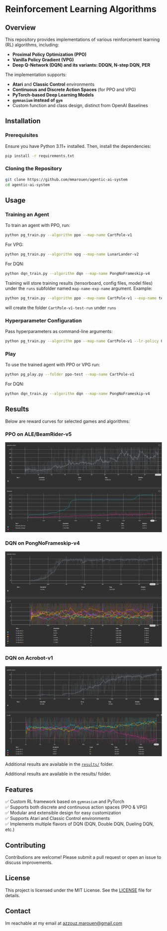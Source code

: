 # Reinforcement Learning Algorithms

## Overview
This repository provides implementations of various reinforcement learning (RL) algorithms, including:
- **Proximal Policy Optimization (PPO)**
- **Vanilla Policy Gradient (VPG)**
- **Deep Q-Network (DQN) and its variants: DDQN, N-step DQN, PER**

The implementation supports:
- **Atari** and **Classic Control** environments
- **Continuous and Discrete Action Spaces** (for PPO and VPG)
- **PyTorch-based Deep Learning Models**
- **`gymnasium` instead of `gym`**
- Custom function and class design, distinct from OpenAI Baselines

## Installation
### Prerequisites
Ensure you have Python 3.11+ installed. Then, install the dependencies:

```bash
pip install -r requirements.txt
```

### Cloning the Repository
```bash
git clone https://github.com/mmarouen/agentic-ai-system
cd agentic-ai-system
```

## Usage

### Training an Agent
To train an agent with PPO, run:
```bash
python pg_train.py --algorithm ppo --map-name CartPole-v1
```
For VPG:
```bash
python pg_train.py --algorithm vpg --map-name LunarLander-v2
```
For DQN:
```bash
python dqn_train.py --algorithm dqn --map-name PongNoFrameskip-v4
```
Training will store training results (tensorboard, config files, model files) under the `runs` subfolder named `map-name-exp-name` argument.
Example:
```bash
python pg_train.py --algorithm ppo --map-name CartPole-v1 --exp-name test-run
```
will create the folder `CartPole-v1-test-run` under `runs`


### Hyperparameter Configuration
Pass hyperparameters as command-line arguments:
```bash
python pg_train.py --algorithm ppo --map-name CartPole-v1 --lr-policy 0.0003 --gamma 0.97 --shared-network False
```

### Play
To use the trained agent with PPO or VPG run:
```bash
python pg_play.py --folder ppo-test --map-name CartPole-v1
```
For DQN:
```bash
python dqn_train.py --algorithm dqn --map-name PongNoFrameskip-v4
```


## Results
Below are reward curves for selected games and algorithms:

### PPO on ALE/BeamRider-v5
![PPO Beamrider](./results/ppo-beamrider.png)

### DQN on PongNoFrameskip-v4
![DQN Pong](./results/dqn-pong.png)

### DQN on Acrobot-v1
![DQN Acrobot](./results/dqn-acrobot.png)

Additional results are available in the [`results/`](./results/) folder.

Additional results are available in the results/ folder.
## Features
✅ Custom RL framework based on `gymnasium` and PyTorch  
✅ Supports both discrete and continuous action spaces (PPO & VPG)  
✅ Modular and extensible design for easy customization  
✅ Supports Atari and Classic Control environments  
✅ Implements multiple flavors of DQN (DQN, Double DQN, Dueling DQN, etc.)  

## Contributing
Contributions are welcome! Please submit a pull request or open an issue to discuss improvements.

## License
This project is licensed under the MIT License. See the [LICENSE](LICENSE) file for details.

## Contact
Im reachable at my email at azzouz.marouen@gmail.com

